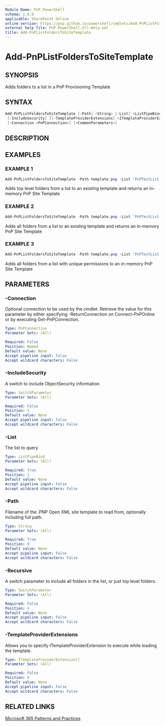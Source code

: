 ```yaml
---
Module Name: PnP.PowerShell
schema: 2.0.0
applicable: SharePoint Online
online version: https://pnp.github.io/powershell/cmdlets/Add-PnPListFoldersToSiteTemplate.html
external help file: PnP.PowerShell.dll-Help.xml
title: Add-PnPListFoldersToSiteTemplate
---
```

  
# Add-PnPListFoldersToSiteTemplate

## SYNOPSIS
Adds folders to a list in a PnP Provisioning Template

## SYNTAX

```powershell
Add-PnPListFoldersToSiteTemplate [-Path] <String> [-List] <ListPipeBind> [-Recursive]
 [-IncludeSecurity] [[-TemplateProviderExtensions] <ITemplateProviderExtension[]>] 
 [-Connection <PnPConnection>] [<CommonParameters>]
```

## DESCRIPTION

## EXAMPLES

### EXAMPLE 1
```powershell
Add-PnPListFoldersToSiteTemplate -Path template.pnp -List 'PnPTestList'
```

Adds top level folders from a list to an existing template and returns an in-memory PnP Site Template

### EXAMPLE 2
```powershell
Add-PnPListFoldersToSiteTemplate -Path template.pnp -List 'PnPTestList' -Recursive
```

Adds all folders from a list to an existing template and returns an in-memory PnP Site Template

### EXAMPLE 3
```powershell
Add-PnPListFoldersToSiteTemplate -Path template.pnp -List 'PnPTestList' -Recursive -IncludeSecurity
```

Adds all folders from a list with unique permissions to an in-memory PnP Site Template

## PARAMETERS

### -Connection
Optional connection to be used by the cmdlet. Retrieve the value for this parameter by either specifying -ReturnConnection on Connect-PnPOnline or by executing Get-PnPConnection.

```yaml
Type: PnPConnection
Parameter Sets: (All)

Required: False
Position: Named
Default value: None
Accept pipeline input: False
Accept wildcard characters: False
```

### -IncludeSecurity
A switch to include ObjectSecurity information.

```yaml
Type: SwitchParameter
Parameter Sets: (All)

Required: False
Position: 5
Default value: None
Accept pipeline input: False
Accept wildcard characters: False
```

### -List
The list to query

```yaml
Type: ListPipeBind
Parameter Sets: (All)

Required: True
Position: 2
Default value: None
Accept pipeline input: False
Accept wildcard characters: False
```

### -Path
Filename of the .PNP Open XML site template to read from, optionally including full path.

```yaml
Type: String
Parameter Sets: (All)

Required: True
Position: 0
Default value: None
Accept pipeline input: False
Accept wildcard characters: False
```

### -Recursive
A switch parameter to include all folders in the list, or just top level folders.

```yaml
Type: SwitchParameter
Parameter Sets: (All)

Required: False
Position: 4
Default value: None
Accept pipeline input: False
Accept wildcard characters: False
```

### -TemplateProviderExtensions
Allows you to specify ITemplateProviderExtension to execute while loading the template.

```yaml
Type: ITemplateProviderExtension[]
Parameter Sets: (All)

Required: False
Position: 6
Default value: None
Accept pipeline input: False
Accept wildcard characters: False
```



## RELATED LINKS

[Microsoft 365 Patterns and Practices](https://aka.ms/m365pnp)


